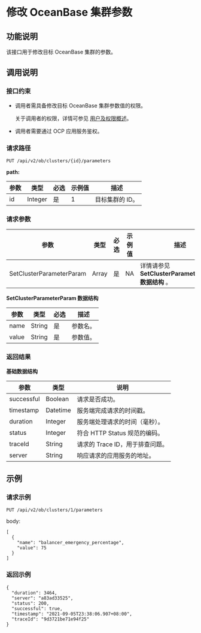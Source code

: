 修改 OceanBase 集群参数 
======================================



功能说明 
-------------------------

该接口用于修改目标 OceanBase 集群的参数。

调用说明 
-------------------------

### 接口约束 

* 调用者需具备修改目标 OceanBase 集群参数值的权限。

  关于调用者的权限，详情可参见 [用户及权限概述](../../../1600.system-management-features/200.manage-users/50.user-management-overview.md)。

* 调用者需要通过 OCP 应用服务鉴权。

  




### 请求路径 

`PUT /api/v2/ob/clusters/{id}/parameters`

**path:** 


| 参数 |   类型    | 必选 | 示例值 |    描述     |
|----|---------|----|-----|-----------|
| id | Integer | 是  | 1   | 目标集群的 ID。 |



### 请求参数 



|            参数            |  类型   | 必选 | 示例值 |                    描述                     |
|--------------------------|-------|----|-----|-------------------------------------------|
| SetClusterParameterParam | Array | 是  | NA  | 详情请参见 **SetClusterParameterParam 数据结构** 。 |



**SetClusterParameterParam 数据结构** 


|  参数   |   类型   | 必选 |  描述  |
|-------|--------|----|------|
| name  | String | 是  | 参数名。 |
| value | String | 是  | 参数值。 |



### 返回结果 

**基础数据结构** 


|     参数     |    类型    |          说明           |
|------------|----------|-----------------------|
| successful | Boolean  | 请求是否成功。               |
| timestamp  | Datetime | 服务端完成请求的时间戳。          |
| duration   | Integer  | 服务端处理请求的时间（毫秒）。       |
| status     | Integer  | 符合 HTTP Status 规范的编码。 |
| traceId    | String   | 请求的 Trace ID，用于排查问题。  |
| server     | String   | 响应请求的应用服务的地址。         |



示例 
-----------------------

### 请求示例 

`PUT /api/v2/ob/clusters/1/parameters`

body:

```unknow
[
  {
    "name": "balancer_emergency_percentage",
    "value": 75
  }
]
```



### 返回示例 

```unknow
{
  "duration": 3464,
  "server": "a83ad33525",
  "status": 200,
  "successful": true,
  "timestamp": "2021-09-05T23:38:06.907+08:00",
  "traceId": "9d3721be71e94f25"
}
```


